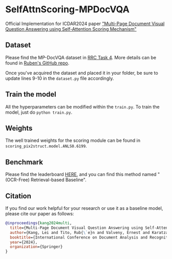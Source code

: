 # SelfAttnScoring-MPDocVQA
Official Implementation for ICDAR2024 paper ["Multi-Page Document Visual Question Answering using Self-Attention Scoring Mechanism"](https://arxiv.org/pdf/2404.19024)


## Dataset

Please find the MP-DocVQA dataset in [RRC Task 4](https://rrc.cvc.uab.es/?ch=17&com=tasks). More details can be found in [Ruben's GitHub repo](https://github.com/rubenpt91/MP-DocVQA-Framework).

Once you've acquired the dataset and placed it in your folder, be sure to update lines 9-10 in the `dataset.py` file accordingly.


## Train the model

All the hyperparameters can be modified within the `train.py`. To train the model, just do `python train.py`.


## Weights

The well trained weights for the scoring module can be found in `scoring_pix2struct.model.ANLS0.6199`.


## Benchmark

Please find the leaderboard [HERE](https://rrc.cvc.uab.es/?ch=17&com=evaluation&task=4), and you can find this method named "(OCR-Free) Retrieval-based Baseline".


## Citation

If you find our work helpful for your research or use it as a baseline model, please cite our paper as follows:

```bibtex
@inproceedings{kang2024multi,
  title={Multi-Page Document Visual Question Answering using Self-Attention Scoring Mechanism},
  author={Kang, Lei and Tito, Rub{\`e}n and Valveny, Ernest and Karatzas, Dimosthenis},
  booktitle={International Conference on Document Analysis and Recognition},
  year={2024},
  organization={Springer}
}
```
